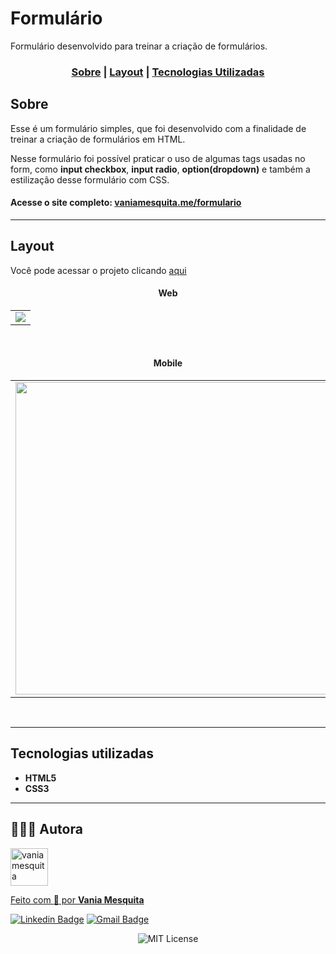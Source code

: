 # Formulário
Formulário desenvolvido para treinar a criação de formulários.


### <p align="center"> [Sobre](#sobre) | [Layout](#layout) | [Tecnologias Utilizadas](#tecnologias-utilizadas) </p>
  

## Sobre 

Esse é um formulário simples, que foi desenvolvido com a finalidade de treinar a criação de formulários em HTML.

Nesse formulário foi possível praticar o uso de algumas tags usadas no form, como **input checkbox**, **input radio**, **option(dropdown)** e também a estilização desse formulário com CSS.

#### Acesse o site completo: <a href="https://vaniamesquita.me/formulario/" target="_blank">vaniamesquita.me/formulario</a> 

---

## Layout

Você pode acessar o projeto clicando <a href="https://vaniamesquita.me/formulario/" target="_blank">aqui</a>


#### <p align="center">Web</p>

<table align="center">
   <tr>
    <td valign="top"><img src="img/web.gif"> </td>
    
   </tr>
 </table>
 <br>


#### <p align="center">Mobile</p> 

<table align="center">
   <tr>
    <td valign="top"><img src="img/mobile.gif" height="500"> </td>
  </tr>
 </table>
 <br>
 
 ---

## Tecnologias utilizadas

- **HTML5**
- **CSS3**


---

## 👩🏻‍💻 Autora

<a href="https://github.com/vaniamesquita"> <img src="https://avatars.githubusercontent.com/u/70303394?v=4" width="60px;" alt="vaniamesquita"/>
  
 Feito com :blue_heart: por <b>Vania Mesquita</b></a>  <a href="https://github.com/vaniamesquita"> </a>


[![Linkedin Badge](https://img.shields.io/badge/-LinkedIn-blue?style=flat-square&logo=Linkedin&logoColor=white&link=https://www.linkedin.com/in/vaniamesquita/)](https://www.linkedin.com/in/vaniamesquita/)
[![Gmail Badge](https://img.shields.io/badge/-vaniasalesm@gmail.com-D14836?style=flat-square&logo=Gmail&logoColor=white&link=mailto:vaniasalesm@gmail.com)](mailto:vaniasalesm@gmail.com)<br>


<p align="center"> <img alt="MIT License" src="https://img.shields.io/github/license/vaniamesquita/formulario"> </p>
